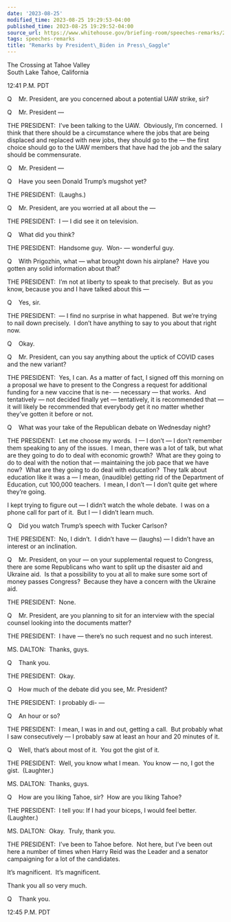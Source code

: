 ```yaml
---
date: '2023-08-25'
modified_time: 2023-08-25 19:29:53-04:00
published_time: 2023-08-25 19:29:52-04:00
source_url: https://www.whitehouse.gov/briefing-room/speeches-remarks/2023/08/25/remarks-by-president-biden-in-press-gaggle-15/
tags: speeches-remarks
title: "Remarks by President\_Biden in Press\_Gaggle"
---
```

 
The Crossing at Tahoe Valley  
South Lake Tahoe, California

12:41 P.M. PDT

Q    Mr. President, are you concerned about a potential UAW strike, sir?

Q    Mr. President —

THE PRESIDENT:  I’ve been talking to the UAW.  Obviously, I’m
concerned.  I think that there should be a circumstance where the jobs
that are being displaced and replaced with new jobs, they should go to
the — the first choice should go to the UAW members that have had the
job and the salary should be commensurate.

Q    Mr. President —

Q    Have you seen Donald Trump’s mugshot yet?

THE PRESIDENT:  (Laughs.)

Q    Mr. President, are you worried at all about the —

THE PRESIDENT:  I — I did see it on television.

Q    What did you think?

THE PRESIDENT:  Handsome guy.  Won- — wonderful guy.

Q    With Prigozhin, what — what brought down his airplane?  Have you
gotten any solid information about that?

THE PRESIDENT:  I’m not at liberty to speak to that precisely.  But as
you know, because you and I have talked about this —

Q    Yes, sir.

THE PRESIDENT:  — I find no surprise in what happened.  But we’re trying
to nail down precisely.  I don’t have anything to say to you about that
right now.

Q    Okay.

Q    Mr. President, can you say anything about the uptick of COVID cases
and the new variant?

THE PRESIDENT:  Yes, I can. As a matter of fact, I signed off this
morning on a proposal we have to present to the Congress a request for
additional funding for a new vaccine that is ne- — necessary — that
works.  And tentatively — not decided finally yet — tentatively, it is
recommended that — it will likely be recommended that everybody get it
no matter whether they’ve gotten it before or not.

Q    What was your take of the Republican debate on Wednesday night?

THE PRESIDENT:  Let me choose my words.  I — I don’t — I don’t remember
them speaking to any of the issues.  I mean, there was a lot of talk,
but what are they going to do to deal with economic growth?  What are
they going to do to deal with the notion that — maintaining the job pace
that we have now?  What are they going to do deal with education?  They
talk about education like it was a — I mean, (inaudible) getting rid of
the Department of Education, cut 100,000 teachers.  I mean, I don’t — I
don’t quite get where they’re going.

I kept trying to figure out — I didn’t watch the whole debate.  I was on
a phone call for part of it.  But I — I didn’t learn much.

Q    Did you watch Trump’s speech with Tucker Carlson?

THE PRESIDENT:  No, I didn’t.  I didn’t have — (laughs) — I didn’t have
an interest or an inclination.

Q    Mr. President, on your — on your supplemental request to Congress,
there are some Republicans who want to split up the disaster aid and
Ukraine aid.  Is that a possibility to you at all to make sure some sort
of money passes Congress?  Because they have a concern with the Ukraine
aid.

THE PRESIDENT:  None.

Q    Mr. President, are you planning to sit for an interview with the
special counsel looking into the documents matter?

THE PRESIDENT:  I have — there’s no such request and no such interest.

MS. DALTON:  Thanks, guys.

Q    Thank you.

THE PRESIDENT:  Okay.

Q    How much of the debate did you see, Mr. President?

THE PRESIDENT:  I probably di- —

Q    An hour or so?

THE PRESIDENT:  I mean, I was in and out, getting a call.  But probably
what I saw consecutively — I probably saw at least an hour and 20
minutes of it.

Q    Well, that’s about most of it.  You got the gist of it.

THE PRESIDENT:  Well, you know what I mean.  You know — no, I got the
gist.  (Laughter.)

MS. DALTON:  Thanks, guys.

Q    How are you liking Tahoe, sir?  How are you liking Tahoe?

THE PRESIDENT:  I tell you: If I had your biceps, I would feel better. 
(Laughter.)

MS. DALTON:  Okay.  Truly, thank you.

THE PRESIDENT:  I’ve been to Tahoe before.  Not here, but I’ve been out
here a number of times when Harry Reid was the Leader and a senator
campaigning for a lot of the candidates.

It’s magnificent.  It’s magnificent.

Thank you all so very much.

Q    Thank you.

12:45 P.M. PDT
